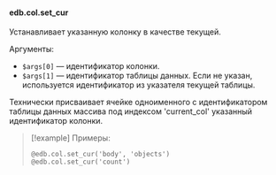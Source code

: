 #### edb.col.set_cur

Устанавливает указанную колонку в качестве текущей.

Аргументы:

* `$args[0]` — идентификатор колонки.
* `$args[1]` — идентификатор таблицы данных. Если не указан, используется идентификатор из указателя текущей таблицы.

Технически присваивает ячейке одноименного с идентификатором таблицы данных массива под индексом 'current_col' указанный идентификатор колонки.

> [!example] Примеры:
> 
> ```qsp
> @edb.col.set_cur('body', 'objects')
> @edb.col.set_cur('count')
> ```
